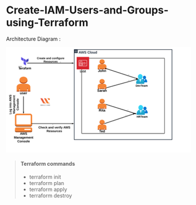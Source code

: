 # Create-IAM-Users-and-Groups-using-Terraform

Architecture Diagram :

![Architecture Diagram](iam.png)

> #### Terraform commands 
>
> - terraform init 
> - terraform plan
> - terraform apply
> - terraform destroy